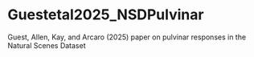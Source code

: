 # Guestetal2025_NSDPulvinar
Guest, Allen, Kay, and Arcaro (2025) paper on pulvinar responses in the Natural Scenes Dataset
